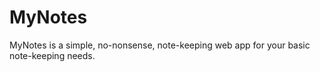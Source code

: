 # MyNotes

MyNotes is a simple, no-nonsense, note-keeping web app for your basic note-keeping needs.